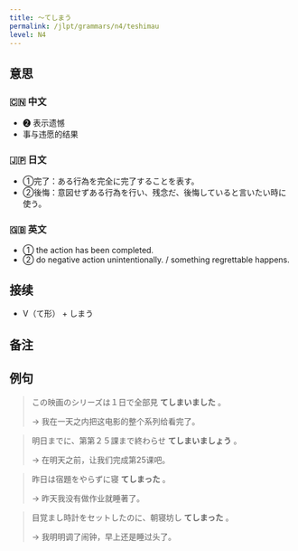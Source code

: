 ```yaml
---
title: 〜てしまう
permalink: /jlpt/grammars/n4/teshimau
level: N4
---
```


## 意思

### 🇨🇳 中文

- ❷ 表示遗憾
- 事与违愿的结果

### 🇯🇵 日文

- ①完了：ある行為を完全に完了することを表す。
- ②後悔：意図せずある行為を行い、残念だ、後悔していると言いたい時に使う。

### 🇬🇧 英文

- ① the action has been completed.
- ② do negative action unintentionally. / something regrettable happens.

## 接续

- V（て形） + しまう

## 备注


## 例句

> この映画のシリーズは１日で全部見 **てしまいました** 。
>
> → 我在一天之内把这电影的整个系列给看完了。

> 明日までに、第第２５課まで終わらせ **てしまいましょう** 。
>
> → 在明天之前，让我们完成第25课吧。

> 昨日は宿題をやらずに寝 **てしまった** 。
>
> → 昨天我没有做作业就睡著了。

> 目覚まし時計をセットしたのに、朝寝坊し **てしまった** 。
>
> → 我明明调了闹钟，早上还是睡过头了。

